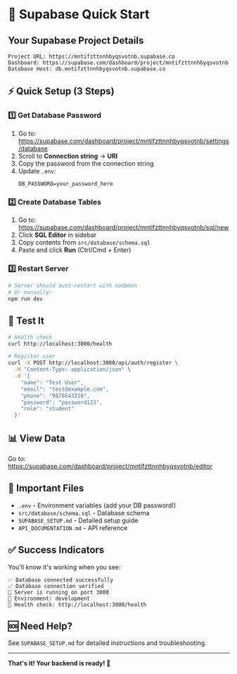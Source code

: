 # 🚀 Supabase Quick Start

## Your Supabase Project Details

```
Project URL: https://mntifzttnnhbyqsvotnb.supabase.co
Dashboard: https://supabase.com/dashboard/project/mntifzttnnhbyqsvotnb
Database Host: db.mntifzttnnhbyqsvotnb.supabase.co
```

## ⚡ Quick Setup (3 Steps)

### 1️⃣ Get Database Password

1. Go to: https://supabase.com/dashboard/project/mntifzttnnhbyqsvotnb/settings/database
2. Scroll to **Connection string** → **URI**
3. Copy the password from the connection string
4. Update `.env`:
   ```env
   DB_PASSWORD=your_password_here
   ```

### 2️⃣ Create Database Tables

1. Go to: https://supabase.com/dashboard/project/mntifzttnnhbyqsvotnb/sql/new
2. Click **SQL Editor** in sidebar
3. Copy contents from `src/database/schema.sql`
4. Paste and click **Run** (Ctrl/Cmd + Enter)

### 3️⃣ Restart Server

```bash
# Server should auto-restart with nodemon
# Or manually:
npm run dev
```

## 🧪 Test It

```bash
# Health check
curl http://localhost:3000/health

# Register user
curl -X POST http://localhost:3000/api/auth/register \
  -H "Content-Type: application/json" \
  -d '{
    "name": "Test User",
    "email": "test@example.com",
    "phone": "9876543210",
    "password": "password123",
    "role": "student"
  }'
```

## 📊 View Data

Go to: https://supabase.com/dashboard/project/mntifzttnnhbyqsvotnb/editor

## 🔑 Important Files

- `.env` - Environment variables (add your DB password!)
- `src/database/schema.sql` - Database schema
- `SUPABASE_SETUP.md` - Detailed setup guide
- `API_DOCUMENTATION.md` - API reference

## ✅ Success Indicators

You'll know it's working when you see:

```
✅ Database connected successfully
✅ Database connection verified
🚀 Server is running on port 3000
📱 Environment: development
🔗 Health check: http://localhost:3000/health
```

## 🆘 Need Help?

See `SUPABASE_SETUP.md` for detailed instructions and troubleshooting.

---

**That's it! Your backend is ready! 🎉**

